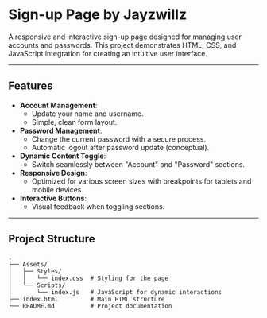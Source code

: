 # Sign-up Page by Jayzwillz

A responsive and interactive sign-up page designed for managing user accounts and passwords. This project demonstrates HTML, CSS, and JavaScript integration for creating an intuitive user interface.

---

## Features

- **Account Management**: 
  - Update your name and username.
  - Simple, clean form layout.
- **Password Management**:
  - Change the current password with a secure process.
  - Automatic logout after password update (conceptual).
- **Dynamic Content Toggle**: 
  - Switch seamlessly between "Account" and "Password" sections.
- **Responsive Design**: 
  - Optimized for various screen sizes with breakpoints for tablets and mobile devices.
- **Interactive Buttons**: 
  - Visual feedback when toggling sections.

---

## Project Structure

```plaintext
.
├── Assets/
│   ├── Styles/
│   │   └── index.css  # Styling for the page
│   └── Scripts/
│       └── index.js   # JavaScript for dynamic interactions
├── index.html         # Main HTML structure
└── README.md          # Project documentation
